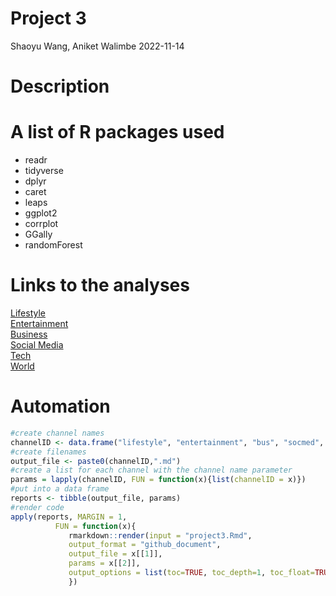 Project 3
================
Shaoyu Wang, Aniket Walimbe
2022-11-14


# Description



# A list of R packages used

- readr
- tidyverse
- dplyr
- caret
- leaps
- ggplot2
- corrplot
- GGally
- randomForest

# Links to the analyses

[Lifestyle](https://github.com/shaoyucherish/Project3/blob/main/lifestyle.html)  
[Entertainment](https://github.com/shaoyucherish/Project3/blob/main/entertainment.html)  
[Business](https://github.com/shaoyucherish/Project3/blob/main/bus.html)  
[Social Media](https://github.com/shaoyucherish/Project3/blob/main/socmed.html)  
[Tech](https://github.com/shaoyucherish/Project3/blob/main/tech.html)  
[World](https://github.com/shaoyucherish/Project3/blob/main/world.html)  

# Automation

``` r
#create channel names
channelID <- data.frame("lifestyle", "entertainment", "bus", "socmed", "tech", "world")
#create filenames
output_file <- paste0(channelID,".md")
#create a list for each channel with the channel name parameter
params = lapply(channelID, FUN = function(x){list(channelID = x)})
#put into a data frame
reports <- tibble(output_file, params)
#render code
apply(reports, MARGIN = 1,
          FUN = function(x){
             rmarkdown::render(input = "project3.Rmd",
             output_format = "github_document",
             output_file = x[[1]],
             params = x[[2]],
             output_options = list(toc=TRUE, toc_depth=1, toc_float=TRUE))
             })
```
